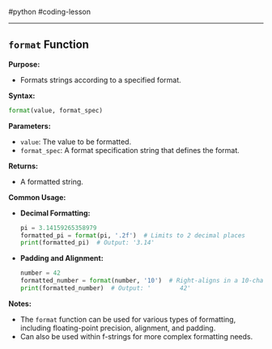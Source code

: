 #python #coding-lesson 

---
## `format` Function

**Purpose:**
- Formats strings according to a specified format.

**Syntax:**
```python
format(value, format_spec)
```

**Parameters:**
- `value`: The value to be formatted.
- `format_spec`: A format specification string that defines the format.

**Returns:**
- A formatted string.

**Common Usage:**

- **Decimal Formatting:**
  ```python
  pi = 3.14159265358979
  formatted_pi = format(pi, '.2f')  # Limits to 2 decimal places
  print(formatted_pi)  # Output: '3.14'
  ```

- **Padding and Alignment:**
  ```python
  number = 42
  formatted_number = format(number, '10')  # Right-aligns in a 10-character width
  print(formatted_number)  # Output: '        42'
  ```

**Notes:**
- The `format` function can be used for various types of formatting, including floating-point precision, alignment, and padding.
- Can also be used within f-strings for more complex formatting needs.
